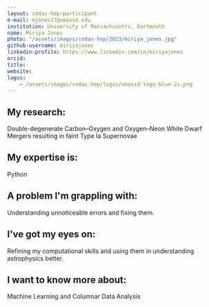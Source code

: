 ```yaml
---
layout: codas-hep-participant
e-mail: mjones17@umassd.edu
institution: University of Massachusetts, Dartmouth
name: Miriya Jones
photo: "/assets/images/codas-hep/2023/miriya_jones.jpg"
github-username: miriyajones
linkedin-profile: https://www.linkedin.com/in/miriyajones
orcid:
title:
website:
logos:
    - /assets/images/codas-hep/logos/umassd-logo-blue-2x.png
---
```


## My research:
Double-degenerate Carbon–Oxygen and Oxygen–Neon White Dwarf Mergers resulting in faint Type Ia Supernovae

## My expertise is:
Python

## A problem I'm grappling with:
Understanding unnoticeable errors and fixing them.

## I've got my eyes on:
Refining my computational skills and using them in understanding astrophysics better.

## I want to know more about:
Machine Learning and Columnar Data Analysis
